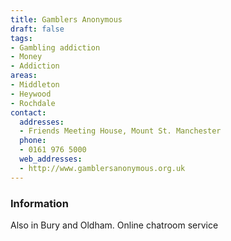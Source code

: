 ```yaml
---
title: Gamblers Anonymous
draft: false
tags:
- Gambling addiction
- Money
- Addiction
areas:
- Middleton
- Heywood
- Rochdale
contact:
  addresses:
  - Friends Meeting House, Mount St. Manchester
  phone:
  - 0161 976 5000
  web_addresses:
  - http://www.gamblersanonymous.org.uk
---
```


### Information
Also in Bury and Oldham.       Online chatroom service

